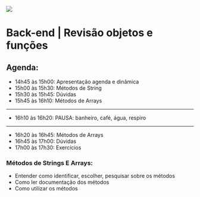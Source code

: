 ![](https://i.imgur.com/xG74tOh.png)

# Back-end | Revisão objetos e funções

## Agenda:

- 14h45 às 15h00: Apresentação agenda e dinâmica
- 15h00 às 15h30: Métodos de String
- 15h30 às 15h45: Dúvidas
- 15h45 às 16h10: Métodos de Arrays
---
- 16h10 às 16h20: PAUSA: banheiro, café, água, respiro
---
- 16h20 às 16h45: Métodos de Arrays
- 16h45 às 17h00: Dúvidas
- 17h00 às 17h30: Exercícios


### Métodos de Strings E Arrays:

- Entender como identificar, escolher, pesquisar sobre os métodos
- Como ler documentação dos métodos
- Como utilizar os métodos
